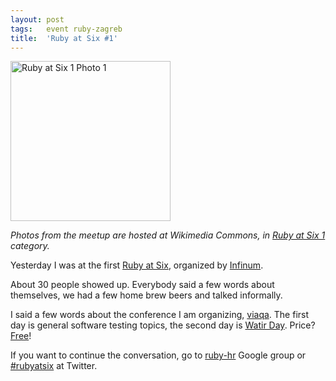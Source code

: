 ```yaml
---
layout: post
tags:   event ruby-zagreb
title:  'Ruby at Six #1'
---
```

<a title="By Zeljko.filipin (Own work) [CC BY-SA 4.0 (http://creativecommons.org/licenses/by-sa/4.0)], via Wikimedia Commons" href="https://commons.wikimedia.org/wiki/File%3ARuby_at_Six_1_Photo_1.JPG"><img width="256" alt="Ruby at Six 1 Photo 1" src="//upload.wikimedia.org/wikipedia/commons/thumb/b/be/Ruby_at_Six_1_Photo_1.JPG/256px-Ruby_at_Six_1_Photo_1.JPG"/></a>

*Photos from the meetup are hosted at Wikimedia Commons, in [Ruby at Six 1](https://commons.wikimedia.org/wiki/Category:Ruby_at_Six_1) category.*

Yesterday I was at the first <a href="http://www.amiando.com/rubyatsix.html">Ruby at Six</a>, organized by <a href="http://www.infinum.hr/">Infinum</a>.

About 30 people showed up. Everybody said a few words about themselves, we had a few home brew beers and talked informally.

I said a few words about the conference I am organizing, <a href="http://viaqa.mobi/">viaqa</a>. The first day is general software testing topics, the second day is <a href="http://viaqa.mobi/category/watir-day/">Watir Day</a>. Price? <a href="http://viaqa.mobi/tickets/">Free</a>!

If you want to continue the conversation, go to <a href="http://groups.google.com/group/ruby-hr">ruby-hr</a> Google group or <a href="https://twitter.com/#!/search?q=%23rubyatsix">#rubyatsix</a> at Twitter.
